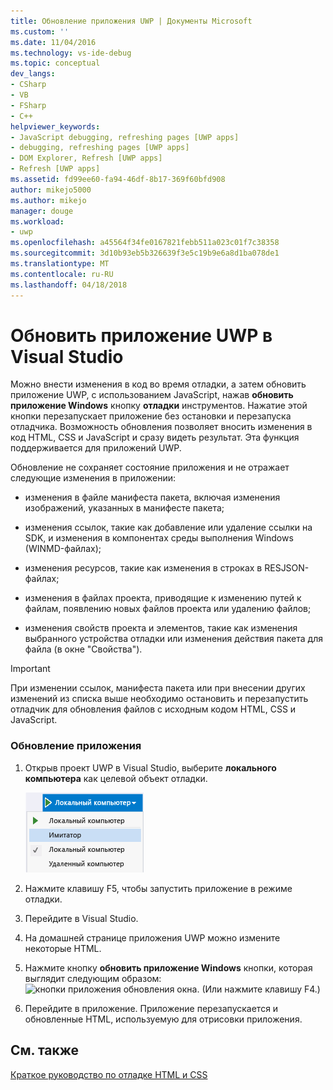 ```yaml
---
title: Обновление приложения UWP | Документы Microsoft
ms.custom: ''
ms.date: 11/04/2016
ms.technology: vs-ide-debug
ms.topic: conceptual
dev_langs:
- CSharp
- VB
- FSharp
- C++
helpviewer_keywords:
- JavaScript debugging, refreshing pages [UWP apps]
- debugging, refreshing pages [UWP apps]
- DOM Explorer, Refresh [UWP apps]
- Refresh [UWP apps]
ms.assetid: fd99ee60-fa94-46df-8b17-369f60bfd908
author: mikejo5000
ms.author: mikejo
manager: douge
ms.workload:
- uwp
ms.openlocfilehash: a45564f34fe0167821febb511a023c01f7c38358
ms.sourcegitcommit: 3d10b93eb5b326639f3e5c19b9e6a8d1ba078de1
ms.translationtype: MT
ms.contentlocale: ru-RU
ms.lasthandoff: 04/18/2018
---
```

# <a name="refresh-a-uwp-app-in-visual-studio"></a>Обновить приложение UWP в Visual Studio
  
 Можно внести изменения в код во время отладки, а затем обновить приложение UWP, с использованием JavaScript, нажав **обновить приложение Windows** кнопку **отладки** инструментов. Нажатие этой кнопки перезапускает приложение без остановки и перезапуска отладчика. Возможность обновления позволяет вносить изменения в код HTML, CSS и JavaScript и сразу видеть результат. Эта функция поддерживается для приложений UWP.  
  
 Обновление не сохраняет состояние приложения и не отражает следующие изменения в приложении:  
  
-   изменения в файле манифеста пакета, включая изменения изображений, указанных в манифесте пакета;  
  
-   изменения ссылок, такие как добавление или удаление ссылки на SDK, и изменения в компонентах среды выполнения Windows (WINMD-файлах);  
  
-   изменения ресурсов, такие как изменения в строках в RESJSON-файлах;  
  
-   изменения в файлах проекта, приводящие к изменению путей к файлам, появлению новых файлов проекта или удалению файлов;  
  
-   изменения свойств проекта и элементов, такие как изменения выбранного устройства отладки или изменения действия пакета для файла (в окне "Свойства").  
  
> [!IMPORTANT]
>  При изменении ссылок, манифеста пакета или при внесении других изменений из списка выше необходимо остановить и перезапустить отладчик для обновления файлов с исходным кодом HTML, CSS и JavaScript.  
  
### <a name="to-refresh-an-app"></a>Обновление приложения  
  
1.  Открыв проект UWP в Visual Studio, выберите **локального компьютера** как целевой объект отладки.
  
     ![Список выбора отладки целевой](../debugger/media/js_select_target.png "JS_Select_Target")  
  
3.  Нажмите клавишу F5, чтобы запустить приложение в режиме отладки.  
  
4.  Перейдите в Visual Studio. 
  
5.  На домашней странице приложения UWP можно измените некоторые HTML.
  
7.  Нажмите кнопку **обновить приложение Windows** кнопки, которая выглядит следующим образом: ![кнопки приложения обновления окна](../debugger/media/js_refresh.png "JS_Refresh"). (Или нажмите клавишу F4.)  
  
8.  Перейдите в приложение. Приложение перезапускается и обновленные HTML, используемую для отрисовки приложения.
  
## <a name="see-also"></a>См. также  
 [Краткое руководство по отладке HTML и CSS](../debugger/quickstart-debug-html-and-css.md)